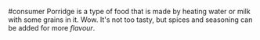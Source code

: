 #consumer 
Porridge is a type of food that is made by heating water or milk with some grains in it. Wow. It's not too tasty, but spices and seasoning can be added for more _flavour_.

